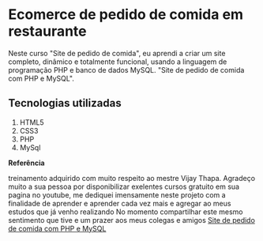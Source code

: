 # Ecomerce de pedido de comida em restaurante
Neste curso "Site de pedido de comida", eu aprendi a criar um site completo, dinâmico e totalmente funcional, usando a linguagem de programação PHP e banco de dados MySQL. "Site de pedido de comida com PHP e MySQL".



## Tecnologias utilizadas
1. HTML5
2. CSS3
3. PHP
4. MySql

**Referência**

treinamento adquirido com muito respeito ao mestre Vijay Thapa. Agradeço muito a sua pessoa por disponibilizar exelentes cursos gratuito em sua pagina no youtube, me dediquei imensamente neste projeto com a finalidade de aprender e aprender cada vez mais e agregar ao meus estudos que já venho realizando No momento compartilhar este mesmo sentimento que tive e um prazer aos meus colegas e amigos 
[Site de pedido de comida com PHP e MySQL](https://youtu.be/ZBgTzx46B8s)

